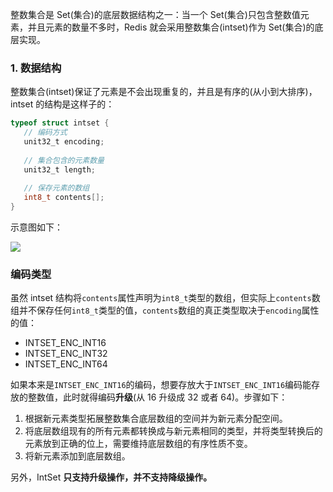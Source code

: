 整数集合是 Set(集合)的底层数据结构之一：当一个 Set(集合)只包含整数值元素，并且元素的数量不多时，Redis 就会采用整数集合(intset)作为 Set(集合)的底层实现。

### 1. 数据结构

整数集合(intset)保证了元素是不会出现重复的，并且是有序的(从小到大排序)，intset 的结构是这样子的：

```c
typeof struct intset {
   // 编码方式
   unit32_t encoding;
   
   // 集合包含的元素数量
   unit32_t length;
   
   // 保存元素的数组
   int8_t contents[];
}
```

示意图如下：

![](http://cnd.qiniu.lin07ux.cn/markdown/1558873467813.png)

### 编码类型

虽然 intset 结构将`contents`属性声明为`int8_t`类型的数组，但实际上`contents`数组并不保存任何`int8_t`类型的值，`contents`数组的真正类型取决于`encoding`属性的值：

* INTSET_ENC_INT16
* INTSET_ENC_INT32
* INTSET_ENC_INT64

如果本来是`INTSET_ENC_INT16`的编码，想要存放大于`INTSET_ENC_INT16`编码能存放的整数值，此时就得编码**升级**(从 16 升级成 32 或者 64)。步骤如下：

1. 根据新元素类型拓展整数集合底层数组的空间并为新元素分配空间。
2. 将底层数组现有的所有元素都转换成与新元素相同的类型，并将类型转换后的元素放到正确的位上，需要维持底层数组的有序性质不变。
3. 将新元素添加到底层数组。

另外，IntSet **只支持升级操作，并不支持降级操作。**


